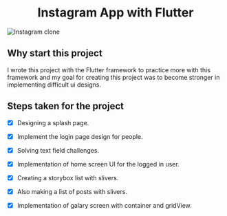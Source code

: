 <h1 align="center">
  Instagram App with Flutter
  <br>
</h1>
<img src="https://user-images.githubusercontent.com/92257857/190854910-8e5fd842-5e06-4d7f-8487-7395496714c6.jpg" alt="Instagram clone">


 ## Why start this project
 I wrote this project with the Flutter framework to practice more with this framework
 and my goal for creating this project was to become stronger in implementing difficult ui designs.
 
 ## Steps taken for the project
 
- [x] Designing a splash page.
- [x] Implement the login page design for people.
- [x] Solving text field challenges.
- [x] Implementation of home screen UI for the logged in user.
- [x] Creating a storybox list with slivers.
- [x] Also making a list of posts with slivers.
- [x] Implementation of galary screen with container and gridView. 

